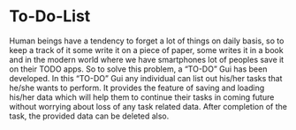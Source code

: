 # To-Do-List
Human beings have a tendency to forget a lot of things on daily basis, so to keep a track of it some write it on a piece of paper, some writes it in a book and in the modern world where we have smartphones lot of peoples save it on their TODO apps. So to solve this problem, a “TO-DO” Gui has been developed. In this “TO-DO” Gui any individual can list out his/her tasks that he/she wants to perform. It provides the feature of saving and loading his/her data which will help them to continue their tasks in coming future without worrying about loss of any task related data. After completion of the task, the provided data can be deleted also.
